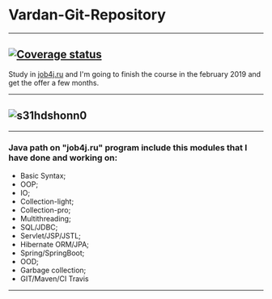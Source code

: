 # Vardan-Git-Repository
---
[![Coverage status](https://codecov.io/gh/VardanMatevosyan/Vardan-Git-Repository/branch/master/graph/badge.svg)](https://codecov.io/gh/VardanMatevosyan/Vardan-Git-Repository)
---

Study in [job4j.ru](http://job4j.ru/) and I'm going to finish the course
in the february 2019 and get the offer a few months.

---
![s31hdshonn0](https://cloud.githubusercontent.com/assets/22581071/23264499/919cfffc-f9f2-11e6-97bb-7469e5e8b680.jpg)
---

---

### Java path on **"job4j.ru"** program include this modules that I have done and working on:
* Basic Syntax;
* OOP;
* IO;
* Collection-light;
* Collection-pro;
* Multithreading;
* SQL/JDBC;
* Servlet/JSP/JSTL;
* Hibernate ORM/JPA;
* Spring/SpringBoot;
* OOD;
* Garbage collection;
* GIT/Maven/CI Travis
---